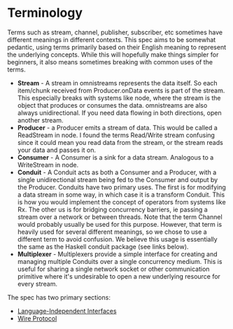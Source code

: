 # Terminology

Terms such as stream, channel, publisher, subscriber, etc sometimes have
different meanings in different contexts. This spec aims to be somewhat
pedantic, using terms primarily based on their English meaning to represent
the underlying concepts. While this will hopefully make things simpler for
beginners, it also means sometimes breaking with common uses of the terms.

* **Stream** - A stream in omnistreams represents the data itself. So each
  item/chunk received from Producer.onData events is part of the stream. This
  especially
  breaks with systems like node, where the stream is the object that produces
  or consumes the data. omnistreams are also always unidirectional. If you need data
  flowing in both directions, open another stream.
* **Producer** - a Producer emits a stream of data. This would be called a
  ReadStream in node. I found the terms Read/Write stream confusing since it
  could mean you read data from the stream, or the stream reads your data and
  passes it on.
* **Consumer** - A Consumer is a sink for a data stream. Analogous to a WriteStream
  in node.
* **Conduit** - A Conduit acts as both a Consumer and a Producer, with a single
  unidirectional stream being fed to the Consumer and output by the Producer.
  Conduits have two primary uses. The first is for modifying a data stream in
  some way, in which case it is a transform Conduit. This is how you would
  implement the concept of operators from systems like Rx. The other us is for
  bridging
  concurrency barriers, ie passing a stream over a network or between threads.
  Note that the term Channel would probably usually be used for this purpose.
  However, that term is heavily used for several different meanings, so we
  chose to use a different term to avoid confusion. We believe this usage is
  essentially the same as the Haskell conduit package (see links below).
* **Multiplexer** - Multiplexers provide a simple interface for creating and
  managing multiple Conduits over a single concurrency medium. This is useful
  for sharing a single network socket or other communication primitive where
  it's undesirable to open a new underlying resource for every stream.


The spec has two primary sections:

* [Language-Independent Interfaces](interfaces.md)
* [Wire Protocol](wire-protocol.md)

